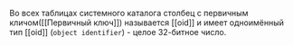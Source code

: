 Во всех таблицах системного каталога столбец с первичным кличом([[Первичный ключ]]) называется [[oid]] и имеет одноимённый тип [[oid]] (`object identifier`) - целое 32-битное число.